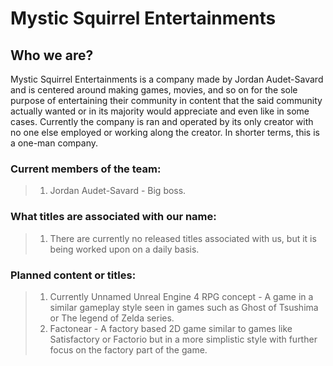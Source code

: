 # Mystic Squirrel Entertainments

## Who we are?

Mystic Squirrel Entertainments is a company made by Jordan Audet-Savard and is centered around making games, movies, and so on for the sole purpose of entertaining their community in content that the said community actually wanted or in its majority would appreciate and even like in some cases. Currently the company is ran and operated by its only creator with no one else employed or working along the creator. In shorter terms, this is a one-man company.

### Current members of the team:

> 1. Jordan Audet-Savard - Big boss.


### What titles are associated with our name:

> 1. There are currently no released titles associated with us, but it is being worked upon on a daily basis.

### Planned content or titles:

> 1. Currently Unnamed Unreal Engine 4 RPG concept - A game in a similar gameplay style seen in games such as Ghost of Tsushima or The legend of Zelda series.
> 2. Factonear - A factory based 2D game similar to games like Satisfactory or Factorio but in a more simplistic style with further focus on the factory part of the game.
